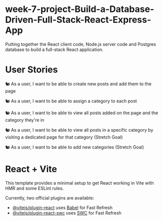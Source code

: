 # week-7-project-Build-a-Database-Driven-Full-Stack-React-Express-App

Putting together the React client code, Node.js server code and Postgres database to build a full-stack React application.

# User Stories

🐿️ As a user, I want to be able to create new posts and add them to the page

🐿️ As a user, I want to be able to assign a category to each post

🐿️ As a user, I want to be able to view all posts added on the page and the category they're in

🐿️ As a user, I want to be able to view all posts in a specific category by visiting a dedicated page for that category (Stretch Goal)

🐿️ As a user, I want to be able to add new categories (Stretch Goal)

# React + Vite

This template provides a minimal setup to get React working in Vite with HMR and some ESLint rules.

Currently, two official plugins are available:

- [@vitejs/plugin-react](https://github.com/vitejs/vite-plugin-react/blob/main/packages/plugin-react/README.md) uses [Babel](https://babeljs.io/) for Fast Refresh
- [@vitejs/plugin-react-swc](https://github.com/vitejs/vite-plugin-react-swc) uses [SWC](https://swc.rs/) for Fast Refresh
